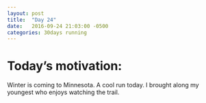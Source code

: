 ```yaml
---
layout: post
title:  "Day 24"
date:   2016-09-24 21:03:00 -0500
categories: 30days running
---
```

# Today’s motivation:

Winter is coming to Minnesota. A cool run today. I brought along my youngest who enjoys watching the trail.

<amp-img width="600" height="450" alt="Day 24 - Snapped a screenshot at 5km" layout="responsive" src="{{ site.baseurl }}/img/day24.jpg "></amp-img>